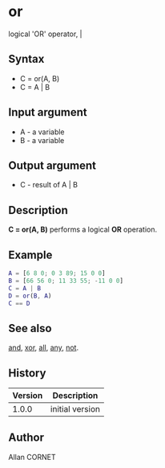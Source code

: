 

# or

logical 'OR' operator, |

## Syntax

- C = or(A, B)
- C = A | B

## Input argument

 - A - a variable
 - B - a variable

## Output argument

 - C - result of A | B

## Description


  <p><b>C = or(A, B)</b> performs a logical <b>OR</b> operation.</p>


## Example

```matlab
A = [6 8 0; 0 3 89; 15 0 0]
B = [66 56 0; 11 33 55; -11 0 0]
C = A | B
D = or(B, A)
C == D
```

## See also

[and](and.md), [xor](xor.html), [all](all.md), [any](any.md), [not](not.md).
## History

|Version|Description|
|------|------|
|1.0.0|initial version|


## Author

Allan CORNET




